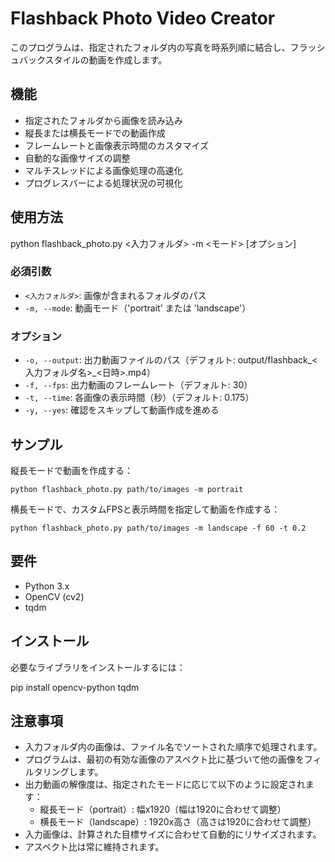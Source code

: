 # Flashback Photo Video Creator

このプログラムは、指定されたフォルダ内の写真を時系列順に結合し、フラッシュバックスタイルの動画を作成します。

## 機能

- 指定されたフォルダから画像を読み込み
- 縦長または横長モードでの動画作成
- フレームレートと画像表示時間のカスタマイズ
- 自動的な画像サイズの調整
- マルチスレッドによる画像処理の高速化
- プログレスバーによる処理状況の可視化

## 使用方法

python flashback_photo.py <入力フォルダ> -m <モード> [オプション]

### 必須引数

- `<入力フォルダ>`: 画像が含まれるフォルダのパス
- `-m, --mode`: 動画モード（'portrait' または 'landscape'）

### オプション

- `-o, --output`: 出力動画ファイルのパス（デフォルト: output/flashback_<入力フォルダ名>_<日時>.mp4）
- `-f, --fps`: 出力動画のフレームレート（デフォルト: 30）
- `-t, --time`: 各画像の表示時間（秒）（デフォルト: 0.175）
- `-y, --yes`: 確認をスキップして動画作成を進める

## サンプル

縦長モードで動画を作成する：
```shell
python flashback_photo.py path/to/images -m portrait
```

横長モードで、カスタムFPSと表示時間を指定して動画を作成する：
```shell
python flashback_photo.py path/to/images -m landscape -f 60 -t 0.2
```

## 要件

- Python 3.x
- OpenCV (cv2)
- tqdm

## インストール

必要なライブラリをインストールするには：

pip install opencv-python tqdm

## 注意事項

- 入力フォルダ内の画像は、ファイル名でソートされた順序で処理されます。
- プログラムは、最初の有効な画像のアスペクト比に基づいて他の画像をフィルタリングします。
- 出力動画の解像度は、指定されたモードに応じて以下のように設定されます：
  - 縦長モード（portrait）: 幅x1920（幅は1920に合わせて調整）
  - 横長モード（landscape）: 1920x高さ（高さは1920に合わせて調整）
- 入力画像は、計算された目標サイズに合わせて自動的にリサイズされます。
- アスペクト比は常に維持されます。